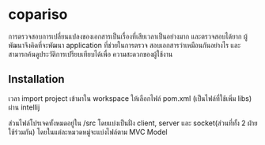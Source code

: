 # copariso

การตรวจสอบการเปลี่ยนแปลงของเอกสารเป็นเรื่องที่เสียเวลาเป็นอย่างมาก
และตรวจสอบได้ยาก ผู้พัฒนาจึงคิดที่จะพัฒนา application ที่ช่วยในการตรวจ
สอบเอกสารว่าเหมือนกันอย่างไร และสามารถค้นดูประวัติการเปรียบเทียบได้เพื่อ
ความสะดวกของผู้ใช้งาน

## Installation

เวลา import project เข้ามาใน workspace ให้เลือกไฟล์ pom.xml (เป็นไฟล์ที่ใช้เพิ่ม libs) ผ่าน intellij

ส่วนไฟล์โปรเจคทั้งหมดอยู่ใน /src โดยแบ่งเป็นฝั่ง client, server และ socket(ส่วนที่ทั้ง 2 ฝ่ายใช้ร่วมกัน) โดยในแต่ละหมวดหมู่จะแบ่งไฟล์ตาม MVC Model
